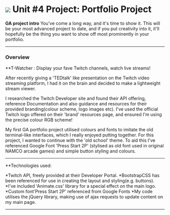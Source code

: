 # ![](https://ga-dash.s3.amazonaws.com/production/assets/logo-9f88ae6c9c3871690e33280fcf557f33.png) Unit #4 Project: Portfolio Project

**GA project intro**
You’ve come a long way, and it's time to show it. This will be your most advanced project to date, and if you put creativity into it, it'll hopefully be the thing you want to show off most prominently in your portfolio.

---

### Overview

**T-Watcher : Display your fave Twitch channels, watch live streams!

After recently giving a 'TEDtalk' like presentation on the Twitch video streaming platform, I had it on the brain and decided to make a lightweight stream viewer.

I researched the Twitch Developer site and found their API offering, reference Documentation and also guidance and resources for their provided branding(colour scheme, logo images etc).
I've used the official Twitch logo offered on their 'brand' resources page, and ensured I'm using the precise colour RGB scheme!

My first GA portfolio project utilised colours and fonts to imitate the old terminal-like interfaces, which I really enjoyed putting together. For this project, I wanted to continue with the 'old school' theme.
To aid this I've referenced Google Font 'Press Start 2P' (stylised as old font used in original NAMCO arcade games) and simple button styling and colours. 

---

**Technologies used:

*Twitch API, freely provided at their Developer Portal.
*BootstrapCSS has been referenced for use in creating the layout and styling(e.g. buttons).
*I've included 'Animate.css' library for a special effect on the main logo. 
*Custom font'Press Start 2P' referenced from Google Fonts 
*My code utilises the jQuery library, making use of ajax requests to update content on my main page.

---

